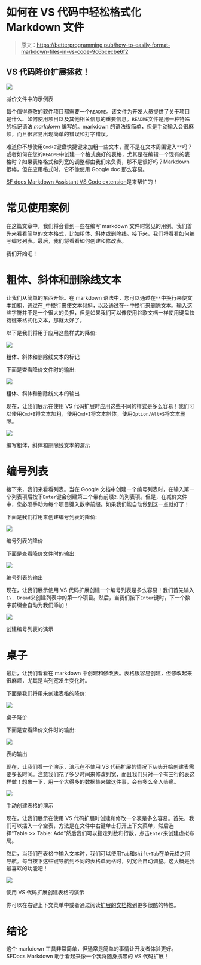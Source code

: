 # 如何在 VS 代码中轻松格式化 Markdown 文件

> 原文：<https://betterprogramming.pub/how-to-easily-format-markdown-files-in-vs-code-9c6bcecbe6f2>

## VS 代码降价扩展拯救！

![](img/91c3d815ce8c3a5d22f1ea64ee5d197a.png)

减价文件中的示例表

每个值得尊敬的软件项目都需要一个`README`。该文件为开发人员提供了关于项目是什么、如何使用项目以及其他相关信息的重要信息。`README`文件是用一种特殊的标记语法 *markdown* 编写的。markdown 的语法很简单，但是手动输入会很麻烦，而且很容易出现简单的错误和打字错误。

难道你不想使用`Cmd+B`键盘快捷键来加粗一些文本，而不是在文本周围键入`**`吗？或者如何在您的`README`中创建一个格式良好的表格，尤其是在编辑一个现有的表格时？如果表格格式和列宽的调整都由我们来负责，那不是很好吗？Markdown 很棒，但在应用格式时，它不像使用 Google doc 那么容易。

[SF docs Markdown Assistant VS Code extension](https://marketplace.visualstudio.com/items?itemName=salesforce.sfdocs-markdown-assistant)是来帮忙的！

# 常见使用案例

在这篇文章中，我们将会看到一些在编写 markdown 文件时常见的用例。我们首先来看看简单的文本格式，比如粗体、斜体或删除线。接下来，我们将看看如何编写编号列表。最后，我们将看看如何创建和修改表。

我们开始吧！

# 粗体、斜体和删除线文本

让我们从简单的东西开始。在 markdown 语法中，您可以通过在`**`中换行来使文本加粗，通过在`_`中换行来使文本倾斜，以及通过在`~~`中换行来删除文本。输入这些字符并不是一个很大的负担，但是如果我们可以像使用谷歌文档一样使用键盘快捷键来格式化文本，那就太好了。

以下是我们将用于应用这些样式的降价:

![](img/9eecfe3a8ad55a3ac7f3f537ac190144.png)

粗体、斜体和删除线文本的标记

下面是查看降价文件时的输出:

![](img/65b1a2471e809ea84203de30d4570aef.png)

粗体、斜体和删除线文本的输出

现在，让我们展示在使用 VS 代码扩展时应用这些不同的样式是多么容易！我们可以使用`Cmd+B`将文本加粗，使用`Cmd+I`将文本斜体，使用`Option/Alt+S`将文本删除。

![](img/b19f4aaebfd77417e0a0f829c3a74a0b.png)

编写粗体、斜体和删除线文本的演示

# 编号列表

接下来，我们来看看列表。当在 Google 文档中创建一个编号列表时，在输入第一个列表项后按下`Enter`键会创建第二个带有前缀`2.`的列表项。但是，在减价文件中，您必须手动为每个项目键入数字前缀。如果我们能自动做到这一点就好了！

下面是我们将用来创建编号列表的降价:

![](img/bef6a45782a35fe73859cc4149fc1fce.png)

编号列表的降价

下面是查看降价文件时的输出:

![](img/b04c5454aa711688739396cae15d8658.png)

编号列表的输出

现在，让我们展示使用 VS 代码扩展创建一个编号列表是多么容易！我们首先输入`1\. Bread`来创建列表中的第一个项目。然后，当我们按下`Enter`键时，下一个数字前缀会自动为我们添加！

![](img/0065bfdf85e3e95dce20986ee2a8f7b5.png)

创建编号列表的演示

# 桌子

最后，让我们看看在 markdown 中创建和修改表。表格很容易创建，但修改起来很麻烦，尤其是当列宽发生变化时。

下面是我们将用来创建表格的降价:

![](img/ac3367ffc8f00226c36a6840dee7b319.png)

桌子降价

下面是查看降价文件时的输出:

![](img/91c3d815ce8c3a5d22f1ea64ee5d197a.png)

表的输出

现在，让我们看一个演示，演示在不使用 VS 代码扩展的情况下从头开始创建表需要多长时间。注意我们花了多少时间来修改列宽，而且我们只对一个有三行的表这样做！想象一下，用一个大得多的数据集来做这件事，会有多么令人头痛。

![](img/f91bdede9b300e05febd6b403127d9b7.png)

手动创建表格的演示

现在，让我们展示在使用 VS 代码扩展时创建和修改一个表是多么容易。首先，我们可以插入一个空表，方法是在文件中右键单击打开上下文菜单，然后选择“Table >> Table: Add”然后我们可以指定列数和行数，点击`Enter`来创建虚拟布局。

然后，当我们在表格中输入文本时，我们可以使用`Tab`和`Shift+Tab`在单元格之间导航。每当按下这些键导航到不同的表格单元格时，列宽会自动调整。这大概是我最喜欢的功能吧！

![](img/b16cf718b28ac14b24e1afa219d698b0.png)

使用 VS 代码扩展创建表格的演示

你可以在右键上下文菜单中或者通过阅读[扩展的文档](https://marketplace.visualstudio.com/items?itemName=salesforce.sfdocs-markdown-assistant)找到更多很酷的特性。

# 结论

这个 markdown 工具非常简单，但通常是简单的事情让开发者体验更好。SFDocs Markdown 助手看起来像一个我将随身携带的 VS 代码扩展！